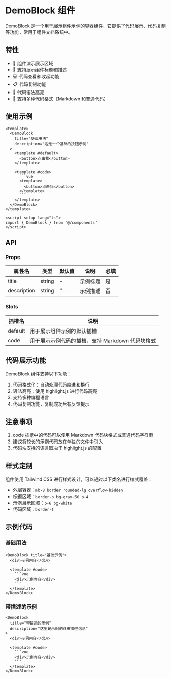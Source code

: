 # DemoBlock 组件

DemoBlock 是一个用于展示组件示例的容器组件，它提供了代码展示、代码复制等功能，常用于组件文档系统中。

## 特性

- 🎯 组件演示展示区域
- 📝 支持展示组件标题和描述
- 💻 代码查看和收起功能
- 📋 代码复制功能
- 🎨 代码语法高亮
- 🔄 支持多种代码格式（Markdown 和普通代码）

## 使用示例

```vue
<template>
  <DemoBlock
    title="基础用法"
    description="这是一个基础的按钮示例"
  >
    <template #default>
      <button>点击我</button>
    </template>
    
    <template #code>
      ```vue
      <template>
        <button>点击我</button>
      </template>
      ```
    </template>
  </DemoBlock>
</template>

<script setup lang="ts">
import { DemoBlock } from '@/components'
</script>
```

## API

### Props

| 属性名      | 类型     | 默认值 | 说明         | 必填  |
|------------|----------|--------|-------------|-------|
| title      | string   | -      | 示例标题     | 是    |
| description| string   | ''     | 示例描述     | 否    |

### Slots

| 插槽名   | 说明                                          |
|---------|----------------------------------------------|
| default | 用于展示组件示例的默认插槽                      |
| code    | 用于展示示例代码的插槽，支持 Markdown 代码块格式 |

## 代码展示功能

DemoBlock 组件支持以下功能：

1. 代码格式化：自动处理代码缩进和换行
2. 语法高亮：使用 highlight.js 进行代码高亮
3. 支持多种编程语言
4. 代码复制功能，复制成功后有反馈提示

## 注意事项

1. code 插槽中的代码可以使用 Markdown 代码块格式或普通代码字符串
2. 建议将较长的示例代码放在单独的文件中引入
3. 代码块支持的语言取决于 highlight.js 的配置

## 样式定制

组件使用 Tailwind CSS 进行样式设计，可以通过以下类名进行样式覆盖：

- 外层容器：`mb-8 border rounded-lg overflow-hidden`
- 标题区域：`border-b bg-gray-50 p-4`
- 示例展示区域：`p-6 bg-white`
- 代码区域：`border-t`

## 示例代码

### 基础用法

```vue
<DemoBlock title="基础示例">
  <div>示例内容</div>
  
  <template #code>
    ```vue
    <div>示例内容</div>
    ```
  </template>
</DemoBlock>
```

### 带描述的示例

```vue
<DemoBlock
  title="带描述的示例"
  description="这里是示例的详细描述信息"
>
  <div>示例内容</div>
  
  <template #code>
    ```vue
    <div>示例内容</div>
    ```
  </template>
</DemoBlock>
```
